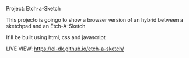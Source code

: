 Project: Etch-a-Sketch

This projecto is goingo to show a browser version of an hybrid between a sketchpad
and an Etch-A-Sketch

It'll be built using html, css and javascript

LIVE VIEW:  https://el-dk.github.io/etch-a-sketch/
